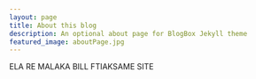 ```yaml
---
layout: page
title: About this blog
description: An optional about page for BlogBox Jekyll theme
featured_image: aboutPage.jpg
---
```


ELA RE MALAKA BILL FTIAKSAME SITE

